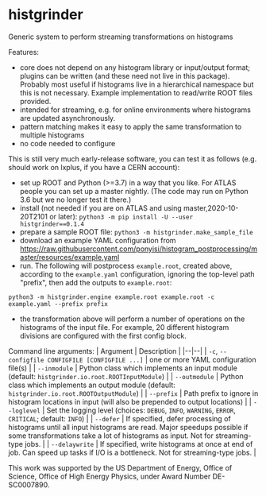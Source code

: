 # histgrinder
Generic system to perform streaming transformations on histograms

Features:
* core does not depend on any histogram library or input/output format; plugins can be written (and these need not live in this package). Probably most useful if histograms live in a hierarchical namespace but this is not necessary. Example implementation to read/write ROOT files provided.
* intended for streaming, e.g. for online environments where histograms are updated asynchronously.
* pattern matching makes it easy to apply the same transformation to multiple histograms
* no code needed to configure

This is still very much early-release software, you can test it as follows (e.g. should work on lxplus, if you have a CERN account):
* set up ROOT and Python (>=3.7) in a way that you like. For ATLAS people you can set up a master nightly. (The code may run on Python 3.6 but we no longer test it there.)
* install (not needed if you are on ATLAS and using master,2020-10-20T2101 or later): `python3 -m pip install -U --user histgrinder==0.1.4`
* prepare a sample ROOT file: `python3 -m histgrinder.make_sample_file`
* download an example YAML configuration from https://raw.githubusercontent.com/ponyisi/histogram_postprocessing/master/resources/example.yaml 
* run. The following will postprocess `example.root`, created above, according to the `example.yaml` configuration, ignoring the top-level path "prefix", then add the outputs to `example.root`: 

`python3 -m histgrinder.engine example.root example.root -c example.yaml --prefix prefix`
* the transformation above will perform a number of operations on the histograms of the input file. For example, 20 different histogram divisions are configured with the first config block.

Command line arguments:
| Argument | Description |
|--|--|
| `-c`, `--configfile CONFIGFILE [CONFIGFILE ...]` | one or more YAML configuration file(s) |
| `--inmodule` | Python class which implements an input module (default: `histgrinder.io.root.ROOTInputModule`) |
| `--outmodule` | Python class which implements an output module (default: `histgrinder.io.root.ROOTOutputModule`) |
| `--prefix` | Path prefix to ignore in histogram locations in input (will also be prepended to output locations) |
| `--loglevel` | Set the logging level (choices: `DEBUG`, `INFO`, `WARNING`, `ERROR`, `CRITICAL`; default: `INFO`) |
| `--defer` |  If specified, defer processing of histograms until all input histograms are read. Major speedups possible if some transformations take a lot of histograms as input. Not for streaming-type jobs. |
| `--delaywrite` | If specified, write histograms at once at end of job. Can speed up tasks if I/O is a bottleneck. Not for streaming-type jobs. |

This work was supported by the US Department of Energy, Office of Science, Office of High Energy Physics, under Award Number DE-SC0007890.

